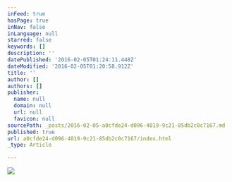 ```yaml
---
inFeed: true
hasPage: true
inNav: false
inLanguage: null
starred: false
keywords: []
description: ''
datePublished: '2016-02-05T01:24:11.448Z'
dateModified: '2016-02-05T01:20:58.912Z'
title: ''
author: []
authors: []
publisher:
  name: null
  domain: null
  url: null
  favicon: null
sourcePath: _posts/2016-02-05-a0cfde24-d096-4019-9c21-85db2c0c7167.md
published: true
url: a0cfde24-d096-4019-9c21-85db2c0c7167/index.html
_type: Article

---
```

![](https://the-grid-user-content.s3-us-west-2.amazonaws.com/915d32bf-bf87-40df-b7ac-727b20d77780.JPG)